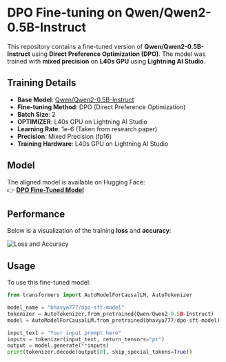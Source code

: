 # DPO Fine-tuning on Qwen/Qwen2-0.5B-Instruct  

This repository contains a fine-tuned version of **Qwen/Qwen2-0.5B-Instruct** using **Direct Preference Optimization (DPO)**. The model was trained with **mixed precision** on **L40s GPU** using **Lightning AI Studio**.  

## Training Details  

- **Base Model**: [Qwen/Qwen2-0.5B-Instruct](https://huggingface.co/Qwen/Qwen2-0.5B-Instruct)  
- **Fine-tuning Method**: DPO (Direct Preference Optimization)  
- **Batch Size**: 2  
- **OPTIMIZER**: L40s GPU on Lightning AI Studio 
- **Learning Rate**: 1e-6 (Taken from research paper)  
- **Precision**: Mixed Precision (fp16)  
- **Training Hardware**: L40s GPU on Lightning AI Studio  

## Model  

The aligned model is available on Hugging Face:  
👉 **[DPO Fine-Tuned Model](https://huggingface.co/bhavya777/dpo-sft-model?library=transformers)**  

## Performance  

Below is a visualization of the training **loss** and **accuracy**:  

![Loss and Accuracy](/Users/777bhavyagoyal/Developer/IMPLEMENTING-RESEARCH-PAPERS/DPO/metrics.pngpath/to/your/image.png)  

<!-- > Replace `path/to/your/image.png` with the actual path to your graph.   -->

## Usage  

To use this fine-tuned model:  

```python
from transformers import AutoModelForCausalLM, AutoTokenizer

model_name = "bhavya777/dpo-sft-model"
tokenizer = AutoTokenizer.from_pretrained(Qwen/Qwen2-0.5B-Instruct)
model = AutoModelForCausalLM.from_pretrained(bhavya777/dpo-sft-model)

input_text = "Your input prompt here"
inputs = tokenizer(input_text, return_tensors="pt")
output = model.generate(**inputs)
print(tokenizer.decode(output[0], skip_special_tokens=True))
